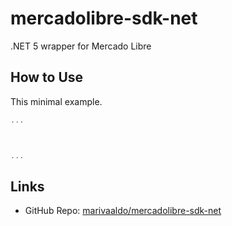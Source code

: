 # mercadolibre-sdk-net
.NET 5 wrapper for Mercado Libre

## How to Use

This minimal example.

```csharp
...



...
```

## Links

- GitHub Repo: [marivaaldo/mercadolibre-sdk-net](https://github.com/marivaaldo/mercadolibre-sdk-net)
